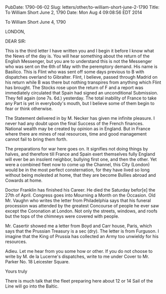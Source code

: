 PubDate: 1790-06-02
Slug: letters/other/to-william-short-june-2-1790
Title: To William Short  June 2, 1790
Date: Mon Aug  4 09:08:56 EDT 2014

   To William Short  June 4, 1790

   LONDON,

   DEAR SIR:

   This is the third letter I have written you and I begin it before I know
   what the News of the day is. You will hear something about the return of
   the English Messenger, but you are to understand this is not the Messenger
   who was sent on the 6th of May with the peremptory demand. His name is
   Basilico. This is Flint who was sent off some days previous to B with
   dispatches overland to Gibralter. Flint, I believe, passed through Madrid
   on his return while B was there but nothing transpires from anything which
   Flint has brought. The Stocks rose upon the return of F and a report was
   immediately circulated that Spain had signed an unconditional Submission.
   They fell again (one 7s. 6d.) yesterday. The total inability of France to
   take any Part is yet in everybody's mouth, but I believe some of them
   begin to fear or think otherwise.

   The Statement delivered in by M. Necker has given me infinite pleasure. I
   never had any doubt upon the final Success of the French finances.
   National wealth may be created by opinion as in England. But in France
   where there are mines of real resources, time and good management cannot
   fail to bring them forth.

   The preparations for war here goes on. It signifies not doing things by
   halves, and therefore till France and Spain exert themselves fully England
   will ever be an insolent neighbor, bullying first one, and then the other.
   Yet were a combined fleet now to come up the Channel, this City (London)
   would be in the most perfect consternation, for they have lived so long
   without being molested at home, that they are become Bullies abroad and
   Cowards at home.

   Doctor Franklin has finished his Career. He died the Saturday befor[e] the
   27th of April. Congress goes into Mourning a Month on the Occasion. Old
   Mr. Vaughn who writes the letter from Philadelphia says that his funeral
   procession was attended by the greatest Concourse of people he ever saw
   except the Coronation at London. Not only the streets, windows, and roofs
   but the tops of the chimneys were covered with people.

   Mr. Casertir showed me a letter from Boyd and Carr house, Paris, which
   says that the Prussian Treasury is a sec (dry). The letter is from
   Furguson. I imagine that the King of Prussia has collected an Army too
   unwieldy for his resources.

   Adieu. Let me hear from you some how or other. If you do not choose to
   write by M. de la Lucerne's dispatches, write to me under Cover to Mr.
   Parker No. 18 Leicester Square.

   Yours truly

   There is much talk that the fleet preparing here about 12 or 14 Sail of
   the Line will go into the Baltic.

    
